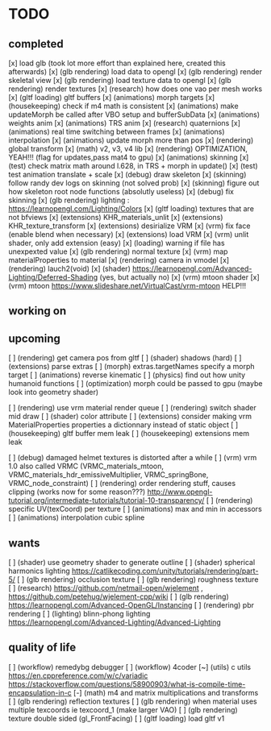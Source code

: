 # TODO



## completed
[x] load glb (took lot more effort than explained here, created this afterwards)
[x] (glb rendering) load data to opengl
[x] (glb rendering) render skeletal view
[x] (glb rendering) load texture data to opengl
[x] (glb rendering) render textures
[x] (research) how does one vao per mesh works
[x] (gltf loading) gltf buffers
[x] (animations) morph targets
[x] (housekeeping) check if m4 math is consistent
[x] (animations) make updateMorph be called after VBO setup and bufferSubData
[x] (animations) weights anim
[x] (animations) TRS anim
[x] (research) quaternions
[x] (animations) real time switching between frames
[x] (animations) interpolation 
[x] (animations) update morph more than pos
[x] (rendering) global transform
[x] (math) v2, v3, v4 lib
[x] (rendering) OPTIMIZATION, YEAH!!! (flag for updates,pass mat4 to gpu)
[x] (animations) skinning
[x] (test) check matrix math around l.628, in TRS + morph in update()
[x] (test) test animation translate + scale
[x] (debug) draw skeleton
[x] (skinning) follow randy dev logs on skinning (not solved prob)
[x] (skinning) figure out how skeleton root node functions (absolutly useless)
[x] (debug) fix skinning
[x] (glb rendering) lighting : https://learnopengl.com/Lighting/Colors
[x] (gltf loading) textures that are not bfviews
[x] (extensions) KHR_materials_unlit
[x] (extensions) KHR_texture_transform
[x] (extensions) desirialize VRM
[x] (vrm) fix face (enable blend when necessary)
[x] (extensions) load VRM
[x] (vrm) unlit shader, only add extension (easy)
[x] (loading) warning if file has unexpexted value
[x] (glb rendering) normal texture
[x] (vrm) map materialProperties to material
[x] (rendering) camera in vmodel
[x] (rendering) lauch2(void)
[x] (shader) https://learnopengl.com/Advanced-Lighting/Deferred-Shading (yes, but actually no)
[x] (vrm) mtoon shader
[x] (vrm) mtoon https://www.slideshare.net/VirtualCast/vrm-mtoon HELP!!!

## working on


## upcoming
[ ] (rendering) get camera pos from gltf
[ ] (shader) shadows (hard)
[ ] (extensions) parse extras
[ ] (morph) extras.targetNames specify a morph target
[ ] (animations) reverse kinematic
[ ] (physics) find out how unity humanoid functions
[ ] (optimization) morph could be passed to gpu (maybe look into geometry shader)

[ ] (rendering) use vrm material render queue
[ ] (rendering) switch shader mid draw
[ ] (shader) color attribute
[ ] (extensions) consider making vrm MaterialProperties properties a dictionnary instead of static object
[ ] (housekeeping) gltf buffer mem leak
[ ] (housekeeping) extensions mem leak

[ ] (debug) damaged helmet textures is distorted after a while
[ ] (vrm) vrm 1.0 also called VRMC (VRMC_materials_mtoon, VRMC_materials_hdr_emissiveMultiplier, VRMC_springBone, VRMC_node_constraint)
[ ] (rendering) order rendering stuff, causes clipping (works now for some reason???) http://www.opengl-tutorial.org/intermediate-tutorials/tutorial-10-transparency/
[ ] (rendering) specific UV(texCoord) per texture
[ ] (animations) max and min in accessors
[ ] (animations) interpolation cubic spline

## wants
[ ] (shader) use geometry shader to generate outline
[ ] (shader) spherical harmonics lighting https://catlikecoding.com/unity/tutorials/rendering/part-5/
[ ] (glb rendering) occlusion texture
[ ] (glb rendering) roughness texture
[ ] (research) https://github.com/netmail-open/wjelement , https://github.com/petehug/wjelement-cpp/wiki
[ ] (glb rendering) https://learnopengl.com/Advanced-OpenGL/Instancing
[ ] (rendering) pbr rendering
[ ] (lighting) blinn-phong lighting https://learnopengl.com/Advanced-Lighting/Advanced-Lighting 

## quality of life
[ ] (workflow) remedybg debugger
[ ] (workflow) 4coder
[~] (utils) c utils https://en.cppreference.com/w/c/variadic https://stackoverflow.com/questions/58900903/what-is-compile-time-encapsulation-in-c
[-] (math) m4 and matrix multiplications and transforms
[ ] (glb rendering) reflection textures
[ ] (glb rendering) when material uses multiple texcoords ie texcoord_1 (make larger VAO)
[ ] (glb rendering) texture double sided (gl_FrontFacing)
[ ] (gltf loading) load gltf v1


